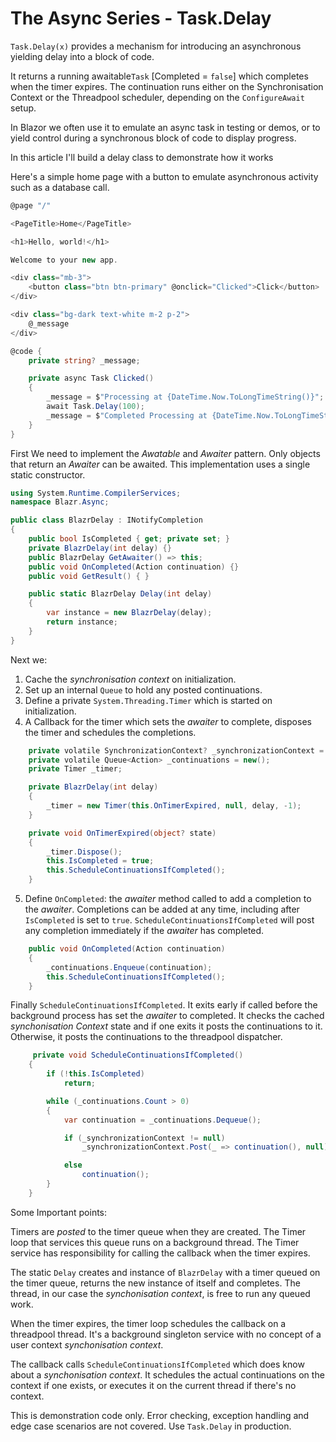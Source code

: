 # The Async Series - Task.Delay

`Task.Delay(x)` provides a mechanism for introducing an asynchronous yielding delay into a block of code.  

It returns a running awaitable`Task` [Completed = `false`]  which completes when the timer expires.  The continuation runs either on the Synchronisation Context or the Threadpool scheduler, depending on the `ConfigureAwait` setup.

In Blazor we often use it to emulate an async task in testing or demos, or to yield control during a synchronous block of code to display progress.

In this article I'll build a delay class to demonstrate how it works

Here's a simple home page with a button to emulate asynchronous activity such as a database call.

```csharp
@page "/"

<PageTitle>Home</PageTitle>

<h1>Hello, world!</h1>

Welcome to your new app.

<div class="mb-3">
    <button class="btn btn-primary" @onclick="Clicked">Click</button>
</div>

<div class="bg-dark text-white m-2 p-2">
    @_message
</div>

@code {
    private string? _message;

    private async Task Clicked()
    {
        _message = $"Processing at {DateTime.Now.ToLongTimeString()}";
        await Task.Delay(100);
        _message = $"Completed Processing at {DateTime.Now.ToLongTimeString()}";
    }
}
```

First We need to implement the *Awatable* and *Awaiter* pattern.  Only objects that return an *Awaiter* can be awaited.  This implementation uses a single static constructor.

```csharp
using System.Runtime.CompilerServices;
namespace Blazr.Async;

public class BlazrDelay : INotifyCompletion
{
    public bool IsCompleted { get; private set; }
    private BlazrDelay(int delay) {}
    public BlazrDelay GetAwaiter() => this;
    public void OnCompleted(Action continuation) {}
    public void GetResult() { }

    public static BlazrDelay Delay(int delay)
    {
        var instance = new BlazrDelay(delay);
        return instance;
    }
}
```

Next we:
1. Cache the *synchronisation context* on initialization.
2. Set up an internal `Queue` to hold any posted continuations.
3. Define a private `System.Threading.Timer` which is started on initialization.
4. A Callback for the timer which sets the *awaiter* to complete, disposes the timer and schedules the completions.

```csharp
    private volatile SynchronizationContext? _synchronizationContext = SynchronizationContext.Current;
    private volatile Queue<Action> _continuations = new();
    private Timer _timer;

    private BlazrDelay(int delay)
    {
        _timer = new Timer(this.OnTimerExpired, null, delay, -1);
    }

    private void OnTimerExpired(object? state)
    {
        _timer.Dispose();
        this.IsCompleted = true;
        this.ScheduleContinuationsIfCompleted();
    }
```

5. Define `OnCompleted`: the *awaiter* method called to add a completion to the *awaiter*.  Completions can be added at any time, including after `IsCompleted` is set to `true`.  `ScheduleContinuationsIfCompleted` will post any completion immediately if the *awaiter* has completed.

```csharp
    public void OnCompleted(Action continuation)
    {
        _continuations.Enqueue(continuation);
        this.ScheduleContinuationsIfCompleted();
    }
```

Finally `ScheduleContinuationsIfCompleted`.  It exits early if called before the background process has set the *awaiter* to completed.  It checks the cached *synchonisation Context* state and if one exits it posts the continuations to it.  Otherwise, it posts the continuations to the threadpool dispatcher.

```csharp
     private void ScheduleContinuationsIfCompleted()
    {
        if (!this.IsCompleted)
            return;

        while (_continuations.Count > 0)
        {
            var continuation = _continuations.Dequeue();

            if (_synchronizationContext != null)
                _synchronizationContext.Post(_ => continuation(), null);

            else
                continuation();
        }
    }
```

Some Important points:

Timers are *posted* to the timer queue when they are created.  The Timer loop that services this queue runs on a background thread. The Timer service has responsibility for calling the callback when the timer expires.
 
The static `Delay` creates and instance of `BlazrDelay` with a timer queued on the timer queue, returns the new instance of itself and completes.  The thread, in our case the *synchonisation context*, is free to run any queued work.

When the timer expires, the timer loop schedules the callback on a threadpool thread.  It's a background singleton service with no concept of a user context *synchonisation context*.

The callback calls `ScheduleContinuationsIfCompleted` which does know about a *synchonisation context*.  It schedules the actual continuations on the context if one exists, or executes it on the current thread if there's no context.

This is demonstration code only.  Error checking, exception handling and edge case scenarios are not covered.  Use `Task.Delay` in production.  